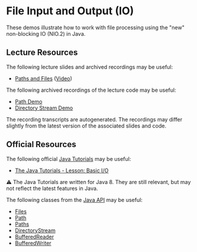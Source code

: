 File Input and Output (IO)
=================================================

These demos illustrate how to work with file processing using the "new" non-blocking IO (NIO.2) in Java.

## Lecture Resources ##

The following lecture slides and archived recordings may be useful:

  - [Paths and Files](https://docs.google.com/presentation/d/e/2PACX-1vTiSpOGmvj9iXFmfeZk6DwFVxJrS95fsL-9cC3OXmX13U2TIefN_mgo7dghD-9L9ZqXG_EtdGmVICsh/pub?start=false&loop=false&delayms=3000) ([Video](https://usfca.hosted.panopto.com/Panopto/Pages/Viewer.aspx?id=fe6500fa-b0c9-458b-980e-af95015cf0c8))

The following archived recordings of the lecture code may be useful:

  - [Path Demo](https://usfca.hosted.panopto.com/Panopto/Pages/Viewer.aspx?id=e0dbc0ef-c0d4-4d2d-be9a-af95016bf0c3)
  - [Directory Stream Demo](https://usfca.hosted.panopto.com/Panopto/Pages/Viewer.aspx?id=aefe248e-f84b-496d-9c85-af95015cece4)

The recording transcripts are autogenerated. The recordings may differ slightly from the latest version of the associated slides and code.

## Official Resources ##

The following official [Java Tutorials](http://docs.oracle.com/javase/tutorial/index.html) may be useful:

- [The Java Tutorials - Lesson: Basic I/O](http://docs.oracle.com/javase/tutorial/essential/io/index.html)

:warning: The Java Tutorials are written for Java 8. They are still relevant, but may not reflect the latest features in Java.

The following classes from the [Java API](https://docs.oracle.com/en/java/javase/17/docs/api/) may be useful:

- [Files](https://docs.oracle.com/en/java/javase/17/docs/api/java.base/java/nio/file/Files.html)
- [Path](https://docs.oracle.com/en/java/javase/17/docs/api/java.base/java/nio/file/Path.html)
- [Paths](https://docs.oracle.com/en/java/javase/17/docs/api/java.base/java/nio/file/Paths.html)
- [DirectoryStream](https://docs.oracle.com/en/java/javase/17/docs/api/java.base/java/nio/file/DirectoryStream.html)
- [BufferedReader](https://docs.oracle.com/en/java/javase/17/docs/api/java.base/java/io/BufferedReader.html)
- [BufferedWriter](https://docs.oracle.com/en/java/javase/17/docs/api/java.base/java/io/BufferedWriter.html)
